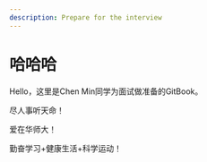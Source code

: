 ```yaml
---
description: Prepare for the interview
---
```


# 哈哈哈

Hello，这里是Chen Min同学为面试做准备的GitBook。

尽人事听天命！

爱在华师大！

勤奋学习+健康生活+科学运动！
